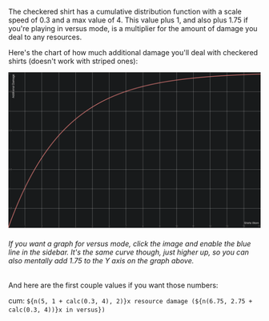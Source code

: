 The checkered shirt has a cumulative distribution function with a scale speed of 0.3 and a max value of 4. This value plus 1, and also plus 1.75 if you're playing in versus mode, is a multiplier for the amount of damage you deal to any resources.

Here's the chart of how much additional damage you'll deal with checkered shirts (doesn't work with striped ones):

[![image]][link]
###### If you want a graph for versus mode, click the image and enable the blue line in the sidebar. It's the same curve though, just higher up, so you can also mentally add 1.75 to the Y axis on the graph above.

And here are the first couple values if you want those numbers:

cum: `${n(5, 1 + calc(0.3, 4), 2)}x resource damage (${n(6.75, 2.75 + calc(0.3, 4))}x in versus})`

[image]: Images/shirt.png
[link]: https://www.desmos.com/calculator/taezb0etbf